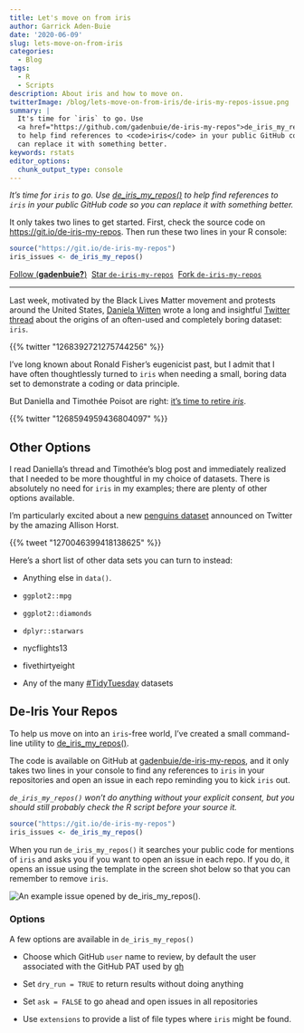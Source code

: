 ```yaml
---
title: Let's move on from iris
author: Garrick Aden-Buie
date: '2020-06-09'
slug: lets-move-on-from-iris
categories:
  - Blog
tags:
  - R
  - Scripts
description: About iris and how to move on.
twitterImage: /blog/lets-move-on-from-iris/de-iris-my-repos-issue.png
summary: |
  It's time for `iris` to go. Use
  <a href="https://github.com/gadenbuie/de-iris-my-repos">de_iris_my_repos()</a>
  to help find references to <code>iris</code> in your public GitHub code so you
  can replace it with something better.
keywords: rstats
editor_options:
  chunk_output_type: console
---
```


<!-- Links -->

<div class="lead">

*It’s time for `iris` to go. Use [de\_iris\_my\_repos()](https://github.com/gadenbuie/de-iris-my-repos) to help find references to `iris` in your public GitHub code so you can replace it with something better.*

</div>

It only takes two lines to get started.
First, check the source code on <https://git.io/de-iris-my-repos>.
Then run these two lines in your R console:

``` r
source("https://git.io/de-iris-my-repos")
iris_issues <- de_iris_my_repos()
```

<!-- https://buttons.github.io/ -->

<a class="github-button" href="https://github.com/gadenbuie" data-show-count="true" aria-label="Follow @gadenbuie on GitHub">Follow (**gadenbuie?**)</a> 
<a class="github-button" href="https://github.com/gadenbuie/de-iris-my-repos" data-icon="octicon-star" data-show-count="true" aria-label="Star gadenbuie/de-iris-my-repos on GitHub">Star <code>de-iris-my-repos</code></a> 
<a class="github-button" href="https://github.com/gadenbuie/de-iris-my-repos/fork" data-icon="octicon-repo-forked" data-show-count="true" aria-label="Fork gadenbuie/de-iris-my-repos on GitHub">Fork <code>de-iris-my-repos</code></a>

------------------------------------------------------------------------

Last week,
motivated by the Black Lives Matter movement and protests around the United States,
[Daniela Witten](https://www.danielawitten.com/)
wrote a long and insightful
[Twitter thread](https://twitter.com/daniela_witten/status/1268392721275744256)
about the origins of an often-used and completely boring dataset: `iris`.

{{% twitter "1268392721275744256" %}}

I’ve long known about Ronald Fisher’s eugenicist past,
but I admit that I have often thoughtlessly turned to `iris`
when needing a small, boring data set to demonstrate a coding or data principle.

But Daniella and Timothée Poisot are right:
[it’s time to retire *iris*](https://armchairecology.blog/iris-dataset/).

{{% twitter "1268594959436804097" %}}

## Other Options

I read Daniella’s thread and Timothée’s blog post and
immediately realized that I needed to be more thoughtful in my choice of datasets.
There is absolutely no need for `iris` in my examples;
there are plenty of other options available.

I’m particularly excited about a new [penguins dataset](https://github.com/allisonhorst/penguins)
announced on Twitter by the amazing Allison Horst.

{{% tweet "1270046399418138625" %}}

Here’s a short list of other data sets you can turn to instead:

-   Anything else in `data()`.

-   `ggplot2::mpg`

-   `ggplot2::diamonds`

-   `dplyr::starwars`

-   <span class="pkg">nycflights13</span>

-   <span class="pkg">fivethirtyeight</span>

-   Any of the many [\#TidyTuesday](https://github.com/rfordatascience/tidytuesday) datasets

## De-Iris Your Repos

To help us move on into an `iris`-free world,
I’ve created a small command-line utility to [de\_iris\_my\_repos()](https://github.com/gadenbuie/de-iris-my-repos).

The code is available on GitHub at [gadenbuie/de-iris-my-repos](https://github.com/gadenbuie/de-iris-my-repos),
and it only takes two lines in your console to find any references to `iris`
in your repositories and open an issue in each repo reminding you to kick `iris` out.

*`de_iris_my_repos()` won’t do anything without your explicit consent, but you should still probably check the R script before your source it.*

``` r
source("https://git.io/de-iris-my-repos")
iris_issues <- de_iris_my_repos()
```

When you run `de_iris_my_repos()` it searches your public code for mentions of `iris`
and asks you if you want to open an issue in each repo.
If you do,
it opens an issue using the template in the screen shot below
so that you can remember to remove `iris`.

![An example issue opened by `de_iris_my_repos()`.](full-example-issue.png)

### Options

A few options are available in `de_iris_my_repos()`

-   Choose which GitHub `user` name to review, by default the user associated with the GitHub PAT used by [gh](https://github.com/r-lib/gh)

-   Set `dry_run = TRUE` to return results without doing anything

-   Set `ask = FALSE` to go ahead and open issues in all repositories

-   Use `extensions` to provide a list of file types where `iris` might be found.
